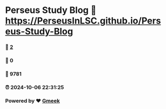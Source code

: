 # Perseus Study Blog :link: https://PerseusInLSC.github.io/Perseus-Study-Blog 
### :page_facing_up: [2](https://PerseusInLSC.github.io/Perseus-Study-Blog/tag.html) 
### :speech_balloon: 0 
### :hibiscus: 9781 
### :alarm_clock: 2024-10-06 22:31:25 
### Powered by :heart: [Gmeek](https://github.com/Meekdai/Gmeek)
